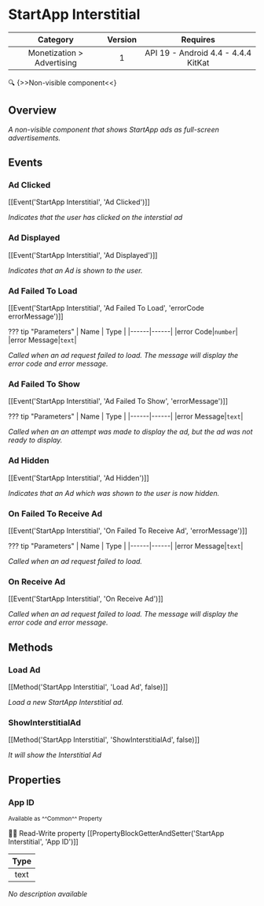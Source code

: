 # StartApp Interstitial

| Category | Version | Requires |
|:--------:|:-------:|:--------:|
|Monetization > Advertising|1|API 19 - Android 4.4 - 4.4.4 KitKat|

:mag: {>>Non-visible component<<}

## Overview

_A non-visible component that shows StartApp ads as full-screen advertisements._

## Events

### Ad Clicked

[[Event('StartApp Interstitial', 'Ad Clicked')]]

_Indicates that the user has clicked on the interstial ad_

### Ad Displayed

[[Event('StartApp Interstitial', 'Ad Displayed')]]

_Indicates that an Ad is shown to the user._

### Ad Failed To Load

[[Event('StartApp Interstitial', 'Ad Failed To Load', 'errorCode errorMessage')]]

??? tip "Parameters"
    | Name | Type |
    |------|------|
    |error Code|`number`|
    |error Message|`text`|


_Called when an ad request failed to load. The message will display the error code and error message._

### Ad Failed To Show

[[Event('StartApp Interstitial', 'Ad Failed To Show', 'errorMessage')]]

??? tip "Parameters"
    | Name | Type |
    |------|------|
    |error Message|`text`|


_Called when an an attempt was made to display the ad, but the ad was not ready to display._

### Ad Hidden

[[Event('StartApp Interstitial', 'Ad Hidden')]]

_Indicates that an Ad which was shown to the user is now hidden._

### On Failed To Receive Ad

[[Event('StartApp Interstitial', 'On Failed To Receive Ad', 'errorMessage')]]

??? tip "Parameters"
    | Name | Type |
    |------|------|
    |error Message|`text`|


_Called when an ad request failed to load._

### On Receive Ad

[[Event('StartApp Interstitial', 'On Receive Ad')]]

_Called when an ad request failed to load. The message will display the error code and error message._

## Methods

### Load Ad

[[Method('StartApp Interstitial', 'Load Ad', false)]]

_Load a new StartApp Interstitial ad._

### ShowInterstitialAd

[[Method('StartApp Interstitial', 'ShowInterstitialAd', false)]]

_It will show the Interstitial Ad_

## Properties

### App ID

<small>Available as ^^Common^^ Property</small>

:eyes::pencil: Read-Write property
[[PropertyBlockGetterAndSetter('StartApp Interstitial', 'App ID')]]

| Type |
|:----:|
|text|

_No description available_